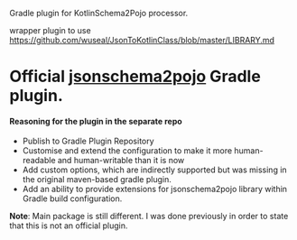  


Gradle plugin for KotlinSchema2Pojo processor.

wrapper plugin to use https://github.com/wuseal/JsonToKotlinClass/blob/master/LIBRARY.md
# Official [jsonschema2pojo](https://github.com/joelittlejohn/jsonschema2pojo) Gradle plugin.


#### Reasoning for the plugin in the separate repo
* Publish to Gradle Plugin Repository
* Customise and extend the configuration to make it more human-readable and human-writable than it is now
* Add custom options, which are indirectly supported but was missing in the original maven-based gradle plugin.
* Add an ability to provide extensions for jsonschema2pojo library within Gradle build configuration.

**Note**: Main package is still different. I was done previously in order to state that this is not an official plugin.